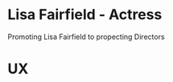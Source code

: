 <h1>Lisa Fairfield - Actress</h1>

<p>Promoting Lisa Fairfield to propecting Directors</p>

<h1>UX</h1>
